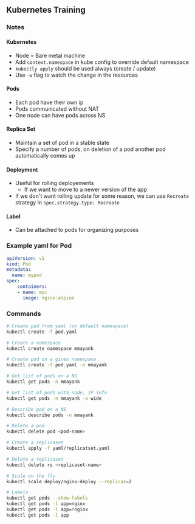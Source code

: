 ## Kubernetes Training

### Notes
#### Kubernetes
- Node = Bare metal machine
- Add `context.namespace` in kube config to override default namespace
- `kubectly apply` should be used always (create / update)
- Use `-w` flag to watch the change in the resources

#### Pods
- Each pod have their own ip
- Pods communicated without NAT
- One node can have pods across NS

#### Replica Set
- Maintain a set of pod in a stable state
- Specify a number of pods, on deletion of a pod another pod automatically comes up

#### Deployment
- Useful for rolling deployements
  - If we want to move to a newer version of the app
- If we don't want rolling update for some reason, we can use `Recreate` strategy in `spec.strategy.type: Recreate`

#### Label
- Can be attached to pods for organizing purposes

### Example yaml for Pod
```yaml
apiVersion: v1
kind: Pod
metadata:
  name: mypod
spec:
    containers:
    - name: myc
      image: nginx:alpine
```

### Commands
```sh
# Create pod from yaml (on default namespace)
kubectl create -f pod.yaml

# Create a namespace
kubectl create namespace mmayank

# Create pod on a given namespace
kubectl create -f pod.yaml -n mmayank

# Get list of pods on a NS
kubectl get pods -n mmayank

# Get list of pods with node, IP info
kubectl get pods -n mmayank -o wide

# Describe pod on a NS
kubectl describe pods -n mmayank

# Delete a pod
kubectl delete pod <pod-name>

# Create a replicaset
kubectl apply -f yaml/replicatset.yaml

# Delete a replicaset
kubectl delete rs <replicaset-name>

# Scale on the fly
kubectl scale deploy/nginx-deploy --replicas=2

# Labels
kubectl get pods --show-labels
kubectl get pods -l app=nginx
kubectl get pods -l app=!nginx
kubectl get pods -l app
```
